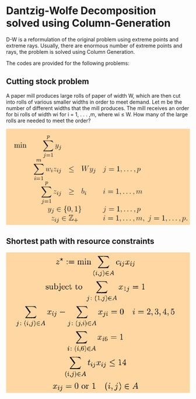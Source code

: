 # Dantzig-Wolfe Decomposition solved using Column-Generation
D-W is a reformulation of the original problem using extreme points and extreme rays. Usually, there are enormous number of extreme points and rays, the problem is solved using Column Generation.

The codes are provided for the following problems:

## Cutting stock problem
A paper mill produces large rolls of paper of width W, which are then cut into rolls of various smaller widths in order to meet demand. Let m be the number of different widths that the mill produces. The mill receives an order for bi rolls of width wi for i = 1, . . . ,m, where wi ≤ W. How many of the large rolls are needed to meet the order?

![](cuttingStock.PNG)


## Shortest path with resource constraints

![](spr.PNG)
